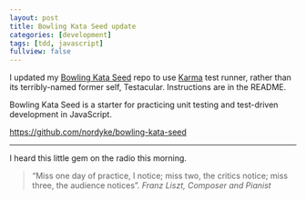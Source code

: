 ```yaml
---
layout: post
title: Bowling Kata Seed update
categories: [development]
tags: [tdd, javascript]
fullview: false
---
```



I updated my [Bowling Kata Seed](https://github.com/nordyke/bowling-kata-seed) repo to use [Karma](http://karma-runner.github.io/0.12/index.html) test runner, rather than its terribly-named former self, Testacular.  Instructions are in the README.

Bowling Kata Seed is a starter for practicing unit testing and test-driven development in JavaScript.

https://github.com/nordyke/bowling-kata-seed

---

I heard this little gem on the radio this morning.
> “Miss one day of practice, I notice; miss two, the critics notice; miss three, the audience notices”.  *Franz Liszt, Composer and Pianist*